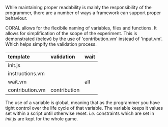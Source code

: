 While maintaining proper readability is mainly the responsibility of the programmer, there are a number of ways a framework can support proper behaviour.

CORAL allows for the flexibile naming of variables, files and functions. It allows for simplification of the scope of the experiment. This is demonstrated (below) by the use of 'contribution.vm' instead of 'input.vm'. Which helps simplfy the validation process.

|template|validation|wait|
|:-------|:---------|:---|
|init.js|  |  |
|instructions.vm|  |  |
|wait.vm|  | all|
|contribution.vm|contribution |  |

The use of a variable is global, meaning that as the programmer you have tight control over the life cycle of that variable. The variable keeps it values set within a script until otherwise reset.
_i.e._ constraints which are set in _init.js_ are kept for the whole game.